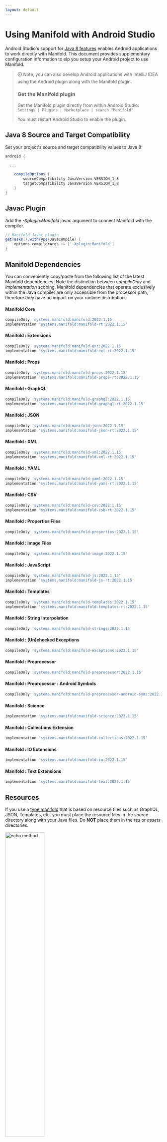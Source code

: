 ```yaml
---
layout: default
---
```


# Using Manifold with Android Studio

Android Studio's support for [Java 8 features](https://developer.android.com/studio/write/java8-support.html) enables
Android applications to work directly with Manifold. This document provides supplementary configuration information to
elp you setup your Android project to use Manifold.

>🛈 Note, you can also develop Android applications with IntelliJ IDEA using the Android plugin along with the Manifold
>plugin. 
>
>### Get the Manifold plugin
>Get the Manifold plugin directly from within Android Studio:
><br>
>`Settings | Plugins | Marketplace | search "Manifold"`
><br>
> 
>You must restart Android Studio to enable the plugin. 
 
## Java 8 Source and Target Compatibility 
Set your project's source and target compatibility values to Java 8:

```groovy
android {

  ...

    compileOptions {
        sourceCompatibility JavaVersion.VERSION_1_8
        targetCompatibility JavaVersion.VERSION_1_8
    }
}
```

## Javac Plugin
Add the *-Xplugin:Manifold* javac argument to connect Manifold with the compiler.

```groovy
// Manifold Javac plugin
getTasks().withType(JavaCompile) {
    options.compilerArgs += ['-Xplugin:Manifold']
}
```    

## Manifold Dependencies
You can conveniently copy/paste from the following list of the latest Manifold dependencies. Note the distinction
between *compileOnly* and *implementation* scoping. Manifold dependencies that operate exclusively within the
Java compiler are only accessible from the processor path, therefore they have no impact on your runtime distribution.

#### Manifold Core
```groovy
compileOnly 'systems.manifold:manifold:2022.1.15'
implementation 'systems.manifold:manifold-rt:2022.1.15'
```
#### Manifold : Extensions
```groovy
compileOnly 'systems.manifold:manifold-ext:2022.1.15'
implementation 'systems.manifold:manifold-ext-rt:2022.1.15'
```
#### Manifold : Props
```groovy
compileOnly 'systems.manifold:manifold-props:2022.1.15'
implementation 'systems.manifold:manifold-props-rt:2022.1.15'
```
#### Manifold : GraphQL
```groovy
compileOnly 'systems.manifold:manifold-graphql:2022.1.15'
implementation 'systems.manifold:manifold-graphql-rt:2022.1.15'
```
#### Manifold : JSON
```groovy
compileOnly 'systems.manifold:manifold-json:2022.1.15'
implementation 'systems.manifold:manifold-json-rt:2022.1.15'
```
#### Manifold : XML
```groovy
compileOnly 'systems.manifold:manifold-xml:2022.1.15'
implementation 'systems.manifold:manifold-xml-rt:2022.1.15'
```
#### Manifold : YAML
```groovy
compileOnly 'systems.manifold:manifold-yaml:2022.1.15'
implementation 'systems.manifold:manifold-yaml-rt:2022.1.15'
```
#### Manifold : CSV
```groovy
compileOnly 'systems.manifold:manifold-csv:2022.1.15'
implementation 'systems.manifold:manifold-csb-rt:2022.1.15'
```
#### Manifold : Properties Files
```groovy
compileOnly 'systems.manifold:manifold-properties:2022.1.15'
```
#### Manifold : Image Files
```groovy
compileOnly 'systems.manifold:manifold-image:2022.1.15'
```
#### Manifold : JavaScript
```groovy
compileOnly 'systems.manifold:manifold-js:2022.1.15'
implementation 'systems.manifold:manifold-js-rt:2022.1.15'
```
#### Manifold : Templates
```groovy
compileOnly 'systems.manifold:manifold-templates:2022.1.15'
implementation 'systems.manifold:manifold-templates-rt:2022.1.15'
```
#### Manifold : String Interpolation
```groovy
compileOnly 'systems.manifold:manifold-strings:2022.1.15'
```
#### Manifold : (Un)checked Exceptions
```groovy
compileOnly 'systems.manifold:manifold-exceptions:2022.1.15'
```
#### Manifold : Preprocessor
```groovy
compileOnly 'systems.manifold:manifold-preprocessor:2022.1.15'
```
#### Manifold : Preprocessor : Android Symbols
```groovy
compileOnly 'systems.manifold:manifold-preprocessor-android-syms:2022.1.15'
```
#### Manifold : Science
```groovy
implementation 'systems.manifold:manifold-science:2022.1.15'
```
#### Manifold : Collections Extension
```groovy
implementation 'systems.manifold:manifold-collections:2022.1.15'
```
#### Manifold : IO Extensions
```groovy
implementation 'systems.manifold:manifold-io:2022.1.15'
```
#### Manifold : Text Extensions
```groovy
implementation 'systems.manifold:manifold-text:2022.1.15'
```

## Resources

If you use a [type manifold](https://github.com/manifold-systems/manifold/tree/master/manifold-core-parent/manifold#the-big-picture)
that is based on resource files such as GraphQL, JSON, Templates, etc. you must place the resource files in the 
*source* directory along with your Java files.  Do **NOT** place them in the *res* or *assets* directories.
 
<p><img src="http://manifold.systems/images/android_resources.png" alt="echo method" width="50%" height="50%"/></p> 

## Preprocessor and build variant symbols

If you use the [preprocessor](https://github.com/manifold-systems/manifold/tree/master/manifold-deps-parent/manifold-preprocessor),
you can directly reference Android build variant symbols with the [manifold-preprocessor-android-syms](https://github.com/manifold-systems/manifold/tree/master/manifold-deps-parent/manifold-preprocessor-android-syms)
dependency.
```java
#if FLAVOR == "paid"
  @Override
  public void specialMethod(Foo foo) {
  ...
  }
#endif
```
build.gradle
```groovy
dependencies {
    ...
    compileOnly 'systems.manifold:manifold-preprocessor:2022.1.15'
    compileOnly 'systems.manifold:manifold-preprocessor-android-syms:2022.1.15'
}
```
